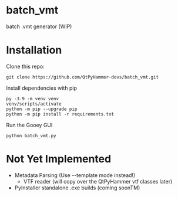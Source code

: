 # batch_vmt
batch .vmt generator (WIP)

# Installation
Clone this repo:  

```
git clone https://github.com/QtPyHammer-devs/batch_vmt.git
```  

Install dependencies with pip

```
py -3.9 -m venv venv
venv/scripts/activate
python -m pip --upgrade pip
python -m pip install -r requirements.txt
```

Run the Gooey GUI
```
python batch_vmt.py
```

# Not Yet Implemented
  * Metadata Parsing (Use --template mode instead!)
    - VTF reader (will copy over the QtPyHammer vtf classes later)
  * PyInstaller standalone .exe builds (coming soonTM)